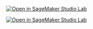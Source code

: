 
[![Open in SageMaker Studio Lab](https://zuoyuan.developer.studiolab.sagemaker.aws/studiolab.svg)](https://studiolab.sagemaker.aws)

[![Open in SageMaker Studio Lab](https://zuoyuan.developer.studiolab.sagemaker.aws/static/media/free.1b904e35.gif)](https://studiolab.sagemaker.aws)
